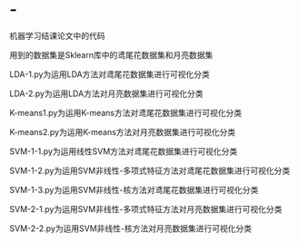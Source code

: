 # -
机器学习结课论文中的代码

用到的数据集是Sklearn库中的鸢尾花数据集和月亮数据集

LDA-1.py为运用LDA方法对鸢尾花数据集进行可视化分类

LDA-2.py为运用LDA方法对月亮数据集进行可视化分类

K-means1.py为运用K-means方法对鸢尾花数据集进行可视化分类

K-means2.py为运用K-means方法对月亮数据集进行可视化分类

SVM-1-1.py为运用线性SVM方法对鸢尾花数据集进行可视化分类

SVM-1-2.py为运用SVM非线性-多项式特征方法对鸢尾花数据集进行可视化分类

SVM-1-3.py为运用SVM非线性-核方法对鸢尾花数据集进行可视化分类

SVM-2-1.py为运用SVM非线性-多项式特征方法对月亮数据集进行可视化分类

SVM-2-2.py为运用SVM非线性-核方法对月亮数据集进行可视化分类

